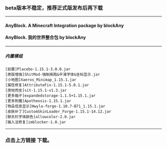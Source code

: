 ### beta版本不稳定，推荐正式版发布后再下载

* * *

#### AnyBlock. A Minecraft Integration package by blockAny
#### AnyBlock. 我的世界整合包 by blockAny

* * *
##### 内置模组


```
[前置]Placebo-1.15.1-3.0.0.jar
[原版增强]ShitMod-强制疾跑&平滑字体&坐标显示.jar
[小地图]Xaeros_Minimap_1.15.1.jar
[属性修复]AttributeFix-1.15.1-5.0.1.jar
[席地而坐]sit-1.15.1-v1.3.jar
[更多箱子]expandedstorage-1.1.5+1.15.1.jar
[更多附魔]Apotheosis-1.15.1.jar
[物品信息显示]Hwyla-forge-1.10.7-B71_1.15.1.jar
[皮肤补丁]CustomSkinLoader_Forge-1.15.1-14.12.jar
[聊天栏字体颜色]allowcolor-2.0.jar
[输入法修复]imblocker-1.0.jar
```

* * *

### 点击上方链接 下载。
